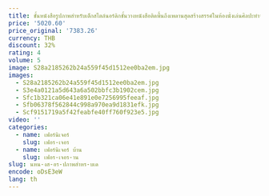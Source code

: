 ```yaml
---
title: ชั้นหนังสือรูปภาพสำหรับเด็กสไตล์นอร์ดิกชั้นวางหนังสือติดพื้นถึงเพดานสุดสร้างสรรค์ในห้องนั่งเล่นศิลปะทำจากเหล็กรูปทรง
price: '5020.60'
price_original: '7383.26'
currency: THB
discount: 32%
rating: 4
volume: 5
image: S28a2185262b24a559f45d1512ee0ba2em.jpg
images:
  - S28a2185262b24a559f45d1512ee0ba2em.jpg
  - S3e4a0121a5d643a6a502bbfc3b1902cem.jpg
  - Sfc1b321ca06e41e891e0e7256995feeaf.jpg
  - Sfb06378f562844c998a970ea9d1831efk.jpg
  - Scf9151719a5f42feabfe40ff760f923e5.jpg
video: ''
categories:
  - name: เฟอร์นิเจอร์
    slug: เฟอร-เจอร
  - name: เฟอร์นิเจอร์ บ้าน
    slug: เฟอร-เจอร-าน
slug: นหน-งส-อร-ปภาพสำหร-บเด
encode: oDsE3eW
lang: th
---
```

  
